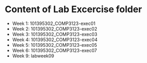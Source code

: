 # Content of Lab Excercise folder

- Week 1: 101395302_COMP3123-exec01
- Week 2: 101395302_COMP3123-exec02
- Week 3: 101395302_COMP3123-exec03
- Week 4: 101395302_COMP3123-exec04
- Week 5: 101395302_COMP3123-exec05
- Week 6: 101395302_COMP3123-exec07
- Week 9: labweek09
